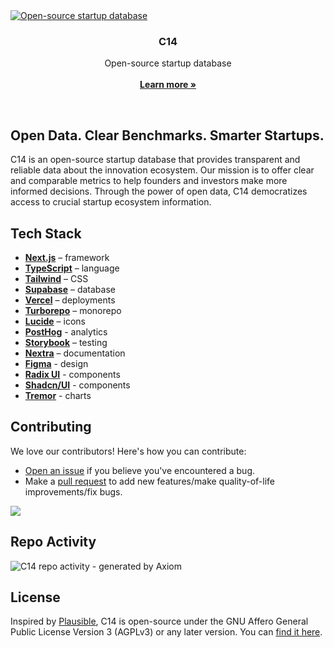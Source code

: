 <a href="https://www.c14.so">
  <img alt="Open-source startup database" src="[https://github.com/kkratterf/C14/](https://github.com/kkratterf/C14/blob/main/.github/readme.png)">
</a>

<h3 align="center">C14</h3>

<p align="center">
    Open-source startup database
    <br />
    <br />
    <a href="https://c14.so"><strong>Learn more »</strong></a>
</p>

<br/>

## Open Data. Clear Benchmarks. Smarter Startups.

C14 is an open-source startup database that provides transparent and reliable data about the innovation ecosystem. Our mission is to offer clear and comparable metrics to help founders and investors make more informed decisions. Through the power of open data, C14 democratizes access to crucial startup ecosystem information.

## Tech Stack

- **[Next.js](https://nextjs.org/)** – framework
- **[TypeScript](https://www.typescriptlang.org/)** – language
- **[Tailwind](https://tailwindcss.com/)** – CSS
- **[Supabase](https://supabase.com/)** – database
- **[Vercel](https://vercel.com/)** – deployments
- **[Turborepo](https://turbo.build/repo)** – monorepo
- **[Lucide](https://lucide.dev/)** – icons
- **[PostHog](https://posthog.com/)** - analytics
- **[Storybook](https://storybook.js.org/)** – testing
- **[Nextra](https://nextra.site/)** – documentation
- **[Figma](https://www.figma.com/)** - design
- **[Radix UI](https://www.radix-ui.com/)** - components
- **[Shadcn/UI](https://ui.shadcn.com/)** - components
- **[Tremor](https://tremor.so/)** - charts

## Contributing

We love our contributors! Here's how you can contribute:

- [Open an issue](https://github.com/kkratterf/c14/issues) if you believe you've encountered a bug.
- Make a [pull request](https://github.com/kkratterf/c14/pull) to add new features/make quality-of-life improvements/fix bugs.

<a href="https://github.com/kkratterf/C14/graphs/contributors">
  <img src="https://contrib.rocks/image?repo=kkratterf/C14" />
</a>

## Repo Activity
![C14 repo activity - generated by Axiom](https://repobeats.axiom.co/api/embed/72cfa0a8e279edd8da7250ffee0ce6cfc80df053.svg "Repobeats analytics image")

## License

Inspired by [Plausible](https://plausible.io/), C14 is open-source under the GNU Affero General Public License Version 3 (AGPLv3) or any later version. You can [find it here](https://github.com/fucinastudio/fucina/blob/main/LICENSE.md).
